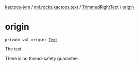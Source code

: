 [kactoos-jvm](../../index.md) / [nnl.rocks.kactoos.text](../index.md) / [TrimmedRightText](index.md) / [origin](./origin.md)

# origin

`private val origin: `[`Text`](../../nnl.rocks.kactoos/-text/index.md)

The text

There is no thread-safety guarantee.

